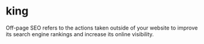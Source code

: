 # king
Off-page SEO refers to the actions taken outside of your website to improve its search engine rankings and increase its online visibility.
